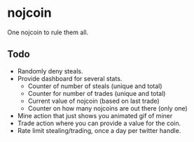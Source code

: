 nojcoin
=======

One nojcoin to rule them all.

## Todo
* Randomly deny steals.
* Provide dashboard for several stats.
	* Counter of number of steals (unique and total)
	* Counter for number of trades (unique and total)
	* Current value of nojcoin (based on last trade)
	* Counter on how many nojcoins are out there (only one)
* Mine action that just shows you animated gif of miner
* Trade action where you can provide a value for the coin.
* Rate limit stealing/trading, once a day per twitter handle.

